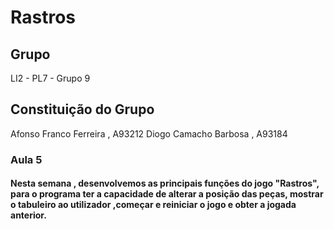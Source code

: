 # Rastros 

## Grupo

LI2 - PL7 - Grupo 9

## Constituição do Grupo

Afonso Franco Ferreira , A93212
Diogo Camacho Barbosa , A93184

### Aula 5
 
#### Nesta semana , desenvolvemos as principais funções do jogo "Rastros", para o programa ter a capacidade de alterar a posição das peças,  mostrar o tabuleiro ao utilizador ,começar e reiniciar o jogo e obter a jogada anterior.
